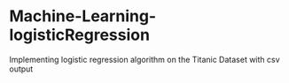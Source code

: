 # Machine-Learning-logisticRegression
Implementing logistic regression algorithm on the Titanic Dataset with csv output
